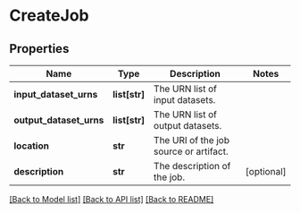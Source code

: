 # CreateJob

## Properties
Name | Type | Description | Notes
------------ | ------------- | ------------- | -------------
**input_dataset_urns** | **list[str]** | The URN list of input datasets. | 
**output_dataset_urns** | **list[str]** | The URN list of output datasets. | 
**location** | **str** | The URI of the job source or artifact. | 
**description** | **str** | The description of the job. | [optional] 

[[Back to Model list]](../README.md#documentation-for-models) [[Back to API list]](../README.md#documentation-for-api-endpoints) [[Back to README]](../README.md)


